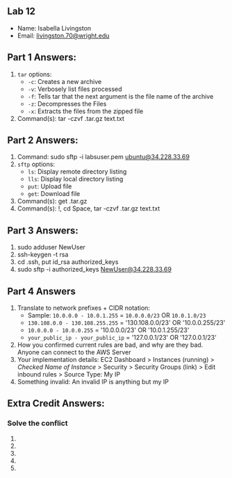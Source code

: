 ## Lab 12

- Name: Isabella Livingston
- Email: livingston.70@wright.edu

## Part 1 Answers:

1. `tar` options:
   - `-c`: Creates a new archive
   - `-v`: Verbosely list files processed
   - `-f`: Tells tar that the next argument is the file name of the archive
   - `-z`: Decompresses the Files
   - `-x`: Extracts the files from the zipped file
2. Command(s): tar -czvf .tar.gz text.txt

## Part 2 Answers:

1. Command: sudo sftp -i labsuser.pem ubuntu@34.228.33.69
2. `sftp` options:
   - `ls`: Display remote directory listing
   - `lls`: Display local directory listing
   - `put`: Upload file
   - `get`: Download file
3. Command(s): get .tar.gz
4. Command(s): !, cd Space, tar -czvf .tar.gz text.txt

## Part 3 Answers:

1. sudo adduser NewUser
2. ssh-keygen -t rsa
3. cd .ssh, put id_rsa authorized_keys
4. sudo sftp -i authorized_keys NewUser@34.228.33.69

## Part 4 Answers

1. Translate to network prefixes + CIDR notation:
   - Sample: `10.0.0.0 - 10.0.1.255` = `10.0.0.0/23` OR `10.0.1.0/23`
   - `130.108.0.0 - 130.108.255.255` = '130.108.0.0/23' OR '10.0.0.255/23'
   - `10.0.0.0 - 10.0.0.255` = '10.0.0.0/23' OR '10.0.1.255/23'
   - `your_public_ip - your_public_ip` = '127.0.0.1/23' OR '127.0.0.1/23'
2. How you confirmed current rules are bad, and why are they bad. Anyone can connect to the AWS Server 
3. Your implementation details: EC2 Dashboard > Instances (running) > *Checked Name of Instance* > Security > Security Groups (link) > Edit inbound rules > Source Type: My IP
4. Something invalid: An invalid IP is anything but my IP

## Extra Credit Answers:

### Solve the conflict

1.
2.
3.
4.
5.
